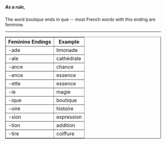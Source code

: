 ##### ***As a rule,***

The word _boutique_ ends in que -- most French words with this ending are feminine.

---



<table border="1">
	<thead>
		<tr>
			<th>Feminine Endings</th>
			<th>Example</th>
		</tr>
	</thead>
	<tbody>
		<tr>
			<td>-ade</td>
			<td>limonade</td>
		</tr>
		<tr>
			<td>-ale</td>
			<td>cathédrale</td>
		</tr>
		<tr>
			<td>-ance</td>
			<td>chance</td>
		</tr>
		<tr>
			<td>-ence</td>
			<td>essence</td>
		</tr>
		<tr>
			<td>-ette</td>
			<td>essence</td>
		</tr>
		<tr>
			<td>-ie</td>
			<td>magie</td>
		</tr>
		<tr>
			<td>-ique</td>
			<td>boutique</td>
		</tr>
		<tr>
			<td>-oire</td>
			<td>histoire</td>
		</tr>
		<tr>
			<td>-sion</td>
			<td>expression</td>
		</tr>
		<tr>
			<td>-tion</td>
			<td>addition</td>
		</tr>
		<tr>
			<td>-tire</td>
			<td>coiffure</td>
		</tr>
	</tbody>
</table>

